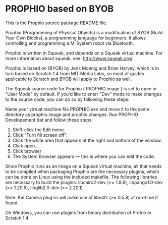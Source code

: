 PROPHIO based on BYOB
===========
This is the Prophio source package README file.

Prophio (Programming of Physical Objects) is a modification of BYOB (Build Your Own Blocks), a programming language for beginners. It allows controlling and programming a M-System robot via Bluetooth. 

Prophio is written in Squeak, and depends on a Squeak virtual machine. For more information about squeak, see: http://www.squeak.org/. 

Prophio is based on (BYOB) by Jens Moenig and Brian Harvey, which is in turn based on Scratch 1.4 from MIT Media Labs, so most of guides applicable to Scratch and BYOB will apply to Prophio as well. 

The Squeak source code for Prophio ( PROPHIO.image ) is set to open in "User Mode" by default. If you'd like to enter "Dev" mode to make changes to the source code, you can do so by following these steps: 

Name your virtual machine file PROPHIO.exe and move it to the same directory as prophio.image and prophio.changes.
Run PROPHIO Developement.bat and follow these steps:

1. Shift-click the Edit menu.
2. Click "Turn fill screen off".
3. Click the white area that appears at the right and bottom of the window.
4. Click open....
5. Click browser
6. The System Browser appears — this is where you can edit the code.

Since Prophio runs as an image on a Squeak virtual machine, all that needs to be compiled when packaging Prophio are the necessary plugins, which can be done  on Linux using the included makefile. The following libraries are necessary to build the plugins:
libcairo2-dev (>= 1.8.6), libpango1.0-dev (>= 1.20.5), libglib2.0-dev (>= 2.20.1)

Note: the Camera plug-in will make use of libv4l2 (>= 0.5.8) at run-time if found.

On Windows, you can use plugins from binary distribution of Prohio or Scratch 1.4.


